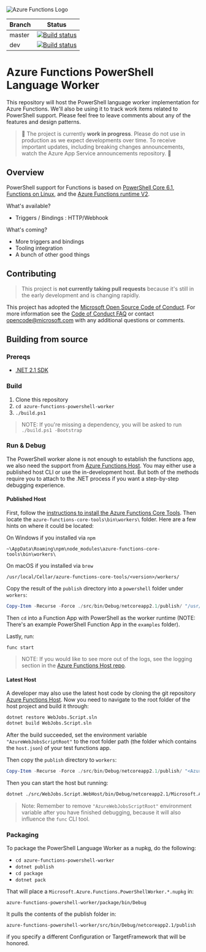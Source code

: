 ![Azure Functions Logo](https://raw.githubusercontent.com/Azure/azure-functions-cli/master/src/Azure.Functions.Cli/npm/assets/azure-functions-logo-color-raster.png)

|Branch|Status|
|---|---|
|master|[![Build status](https://ci.appveyor.com/api/projects/status/5mqrok4j3l89cnvx/branch/master?svg=true)](https://ci.appveyor.com/project/appsvc/azure-functions-powershell-worker?branch=master)|
|dev|[![Build status](https://ci.appveyor.com/api/projects/status/5mqrok4j3l89cnvx/branch/dev?svg=true)](https://ci.appveyor.com/project/appsvc/azure-functions-powershell-worker?branch=dev)|

# Azure Functions PowerShell Language Worker

This repository will host the PowerShell language worker implementation for Azure Functions.
We'll also be using it to track work items related to PowerShell support.
Please feel free to leave comments about any of the features and design patterns.

> 🚧 The project is currently **work in progress**.
Please do not use in production as we expect developments over time.
To receive important updates, including breaking changes announcements,
watch the Azure App Service announcements repository. 🚧

## Overview

PowerShell support for Functions is based on [PowerShell Core 6.1](https://github.com/powershell/powershell),
[Functions on Linux](https://blogs.msdn.microsoft.com/appserviceteam/2017/11/15/functions-on-linux-preview/),
and the [Azure Functions runtime V2](https://docs.microsoft.com/en-us/azure/azure-functions/functions-versions).

What's available?

* Triggers / Bindings : HTTP/Webhook

What's coming?

* More triggers and bindings
* Tooling integration
* A bunch of other good things

## Contributing

> This project is **not currently taking pull requests**
because it's still in the early development and is changing rapidly.

This project has adopted the [Microsoft Open Source Code of Conduct](https://opensource.microsoft.com/codeofconduct/).
For more information see the [Code of Conduct FAQ](https://opensource.microsoft.com/codeofconduct/faq/)
or contact [opencode@microsoft.com](mailto:opencode@microsoft.com)
with any additional questions or comments.

## Building from source

### Prereqs

* [.NET 2.1 SDK](https://www.microsoft.com/net/download/visual-studio-sdks)

### Build

1. Clone this repository
2. `cd azure-functions-powershell-worker`
3. `./build.ps1`

> NOTE: If you're missing a dependency,
you will be asked to run `./build.ps1 -Bootstrap`

### Run & Debug

The PowerShell worker alone is not enough to establish the functions app, we also need the support from
[Azure Functions Host](https://github.com/Azure/azure-functions-host).
You may either use a published host CLI or use the in-development host.
But both of the methods require you to attach to the .NET process if you want a step-by-step debugging experience.

#### Published Host

First, follow the [instructions to install the Azure Functions Core Tools](https://github.com/Azure/azure-functions-core-tools#installing).
Then locate the `azure-functions-core-tools\bin\workers\` folder.
Here are a few hints on where it could be located:

On Windows if you installed via `npm`
```
~\AppData\Roaming\npm\node_modules\azure-functions-core-tools\bin\workers\
```
On macOS if you installed via `brew`
```
/usr/local/Cellar/azure-functions-core-tools/<version>/workers/
```

Copy the result of the `publish` directory into a `powershell` folder under `workers`:
```powershell
Copy-Item -Recurse -Force ./src/bin/Debug/netcoreapp2.1/publish/ "/usr/local/Cellar/azure-functions-core-tools/$(func --version)/workers/powershell"
```

Then `cd` into a Function App with PowerShell as the worker runtime 
(NOTE: There's an example PowerShell Function App in the `examples` folder).

Lastly, run:

```
func start
```

> NOTE: If you would like to see more out of the logs, see the logging section in the
[Azure Functions Host repo](https://github.com/Azure/azure-functions-host/wiki/Authoring-&-Testing-Language-Extensions#logs).

#### Latest Host

A developer may also use the latest host code by cloning the git repository [Azure Functions Host](https://github.com/Azure/azure-functions-host).
Now you need to navigate to the root folder of the host project and build it through:

```sh
dotnet restore WebJobs.Script.sln
dotnet build WebJobs.Script.sln
```

After the build succeeded,
set the environment variable `"AzureWebJobsScriptRoot"`
to the root folder path (the folder which contains the `host.json`)
of your test functions app.

Then copy the `publish` directory to `workers`:
```powershell
Copy-Item -Recurse -Force ./src/bin/Debug/netcoreapp2.1/publish/ "<Azure Functions Host Root>/src/WebJobs.Script.WebHost/bin/Debug/netcoreapp2.1/workers/powershell"
```

Then you can start the host but running:
```sh
dotnet ./src/WebJobs.Script.WebHost/bin/Debug/netcoreapp2.1/Microsoft.Azure.WebJobs.Script.WebHost.dll
```

> Note: Remember to remove `"AzureWebJobsScriptRoot"`
environment variable after you have finished debugging,
because it will also influence the `func` CLI tool.

### Packaging

To package the PowerShell Language Worker as a nupkg, do the following:

* `cd azure-functions-powershell-worker`
* `dotnet publish`
* `cd package`
* `dotnet pack`

That will place a `Microsoft.Azure.Functions.PowerShellWorker.*.nupkg` in:

`azure-functions-powershell-worker/package/bin/Debug`

It pulls the contents of the publish folder in:

`azure-functions-powershell-worker/src/bin/Debug/netcoreapp2.1/publish`

if you specify a different Configuration or TargetFramework that will be honored.
